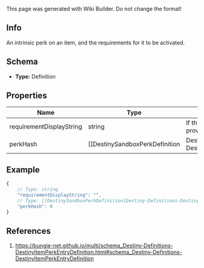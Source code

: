 <span class="wiki-builder">This page was generated with Wiki Builder. Do not change the format!</span>

## Info
An intrinsic perk on an item, and the requirements for it to be activated.

## Schema
* **Type:** Definition

## Properties
Name | Type | Description
---- | ---- | -----------
requirementDisplayString | string | If this perk is not active, this is the string to show for whyit's not providing its benefits.
perkHash | [[DestinySandboxPerkDefinition|Destiny-Definitions-DestinySandboxPerkDefinition]]:ManifestDefinition:integer:uint32 | A hash identifier for the DestinySandboxPerkDefinition being provided on the item.

## Example
```javascript
{
    // Type: string
    "requirementDisplayString": "",
    // Type: [[DestinySandboxPerkDefinition|Destiny-Definitions-DestinySandboxPerkDefinition]]:ManifestDefinition:integer:uint32
    "perkHash": 0
}

```

## References
1. https://bungie-net.github.io/multi/schema_Destiny-Definitions-DestinyItemPerkEntryDefinition.html#schema_Destiny-Definitions-DestinyItemPerkEntryDefinition
